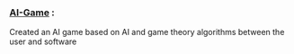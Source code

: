 ### [AI-Game](Nine_Men's_Morris_Variant/) :
Created an AI game based on AI and game theory algorithms between the user and software 
